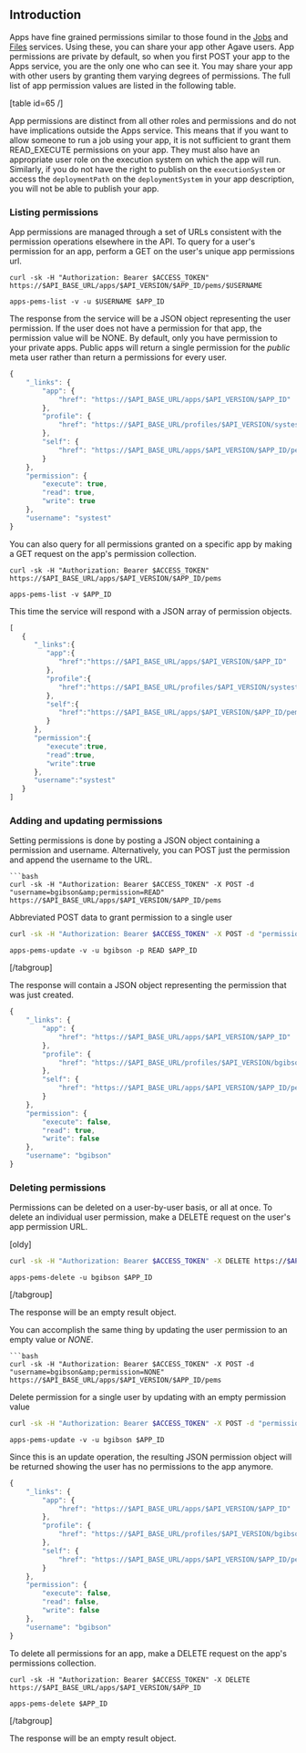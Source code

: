 ## Introduction  

Apps have fine grained permissions similar to those found in the <a title="Job Management" href="/documentation/tutorials/job-management-tutorial/">Jobs</a> and <a title="File Management" href="/documentation/tutorials/data-management-tutorial/">Files</a> services. Using these, you can share your app other Agave users. App permissions are private by default, so when you first POST your app to the Apps service, you are the only one who can see it. You may share your app with other users by granting them varying degrees of permissions. The full list of app permission values are listed in the following table.

[table id=65 /]

App permissions are distinct from all other roles and permissions and do not have implications outside the Apps service. This means that if you want to allow someone to run a job using your app, it is not sufficient to grant them READ_EXECUTE permissions on your app. They must also have an appropriate user role on the execution system on which the app will run. Similarly, if you do not have the right to publish on the <code>executionSystem</code> or access the <code>deploymentPath</code> on the <code>deploymentSystem</code> in your app description, you will not be able to publish your app.

### Listing permissions  

App permissions are managed through a set of URLs consistent with the permission operations elsewhere in the API. To query for a user's permission for an app, perform a GET on the user's unique app permissions url.

```shell
curl -sk -H "Authorization: Bearer $ACCESS_TOKEN" https://$API_BASE_URL/apps/$API_VERSION/$APP_ID/pems/$USERNAME
```


```cli
apps-pems-list -v -u $USERNAME $APP_ID
```


The response from the service will be a JSON object representing the user permission. If the user does not have a permission for that app, the permission value will be NONE. By default, only you have permission to your private apps. Public apps will return a single permission for the <em>public</em> meta user rather than return a permissions for every user.

```javascript
{
    "_links": {
        "app": {
            "href": "https://$API_BASE_URL/apps/$API_VERSION/$APP_ID"
        },
        "profile": {
            "href": "https://$API_BASE_URL/profiles/$API_VERSION/systest"
        },
        "self": {
            "href": "https://$API_BASE_URL/apps/$API_VERSION/$APP_ID/pems/systest"
        }
    },
    "permission": {
        "execute": true,
        "read": true,
        "write": true
    },
    "username": "systest"
}
```

You can also query for all permissions granted on a specific app by making a GET request on the app's permission collection.

```shell
curl -sk -H "Authorization: Bearer $ACCESS_TOKEN" https://$API_BASE_URL/apps/$API_VERSION/$APP_ID/pems
```


```cli
apps-pems-list -v $APP_ID
```


This time the service will respond with a JSON array of permission objects.

```javascript
[  
   {  
      "_links":{  
         "app":{  
            "href":"https://$API_BASE_URL/apps/$API_VERSION/$APP_ID"
         },
         "profile":{  
            "href":"https://$API_BASE_URL/profiles/$API_VERSION/systest"
         },
         "self":{  
            "href":"https://$API_BASE_URL/apps/$API_VERSION/$APP_ID/pems/systest"
         }
      },
      "permission":{  
         "execute":true,
         "read":true,
         "write":true
      },
      "username":"systest"
   }
]
```

### Adding and updating permissions  

Setting permissions is done by posting a JSON object containing a permission and username. Alternatively, you can POST just the permission and append the username to the URL.

```shell
```bash
curl -sk -H "Authorization: Bearer $ACCESS_TOKEN" -X POST -d "username=bgibson&amp;permission=READ" https://$API_BASE_URL/apps/$API_VERSION/$APP_ID/pems
```
Abbreviated POST data to grant permission to a single user
```bash
curl -sk -H "Authorization: Bearer $ACCESS_TOKEN" -X POST -d "permission=READ" https://$API_BASE_URL/apps/$API_VERSION/$APP_ID/pems/bgibson
```


```cli
apps-pems-update -v -u bgibson -p READ $APP_ID
```


[/tabgroup]

The response will contain a JSON object representing the permission that was just created.

```javascript
{
    "_links": {
        "app": {
            "href": "https://$API_BASE_URL/apps/$API_VERSION/$APP_ID"
        },
        "profile": {
            "href": "https://$API_BASE_URL/profiles/$API_VERSION/bgibson"
        },
        "self": {
            "href": "https://$API_BASE_URL/apps/$API_VERSION/$APP_ID/pems/bgibson"
        }
    },
    "permission": {
        "execute": false,
        "read": true,
        "write": false
    },
    "username": "bgibson"
}
```

### Deleting permissions  

Permissions can be deleted on a user-by-user basis, or all at once. To delete an individual user permission, make a DELETE request on the user's app permission URL.

[oldy]
```bash
curl -sk -H "Authorization: Bearer $ACCESS_TOKEN" -X DELETE https://$API_BASE_URL/apps/$API_VERSION/$APP_ID/bgibson
```


```cli
apps-pems-delete -u bgibson $APP_ID
```


[/tabgroup]

The response will be an empty result object.

You can accomplish the same thing by updating the user permission to an empty value or <em>NONE</em>.

```shell
```bash
curl -sk -H "Authorization: Bearer $ACCESS_TOKEN" -X POST -d "username=bgibson&amp;permission=NONE" https://$API_BASE_URL/apps/$API_VERSION/$APP_ID/pems
```
Delete permission for a single user by updating with an empty permission value
```bash
curl -sk -H "Authorization: Bearer $ACCESS_TOKEN" -X POST -d "permission=" https://$API_BASE_URL/apps/$API_VERSION/$APP_ID/pems/bgibson
```


```cli
apps-pems-update -v -u bgibson $APP_ID
```


Since this is an update operation, the resulting JSON permission object will be returned showing the user has no permissions to the app anymore.

```javascript
{
    "_links": {
        "app": {
            "href": "https://$API_BASE_URL/apps/$API_VERSION/$APP_ID"
        },
        "profile": {
            "href": "https://$API_BASE_URL/profiles/$API_VERSION/bgibson"
        },
        "self": {
            "href": "https://$API_BASE_URL/apps/$API_VERSION/$APP_ID/pems/bgibson"
        }
    },
    "permission": {
        "execute": false,
        "read": false,
        "write": false
    },
    "username": "bgibson"
}
```

To delete all permissions for an app, make a DELETE request on the app's permissions collection.

```shell
curl -sk -H "Authorization: Bearer $ACCESS_TOKEN" -X DELETE https://$API_BASE_URL/apps/$API_VERSION/$APP_ID
```


```cli
apps-pems-delete $APP_ID
```


[/tabgroup]

The response will be an empty result object.